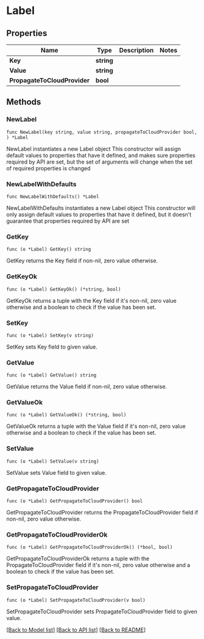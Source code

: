 # Label

## Properties

Name | Type | Description | Notes
------------ | ------------- | ------------- | -------------
**Key** | **string** |  | 
**Value** | **string** |  | 
**PropagateToCloudProvider** | **bool** |  | 

## Methods

### NewLabel

`func NewLabel(key string, value string, propagateToCloudProvider bool, ) *Label`

NewLabel instantiates a new Label object
This constructor will assign default values to properties that have it defined,
and makes sure properties required by API are set, but the set of arguments
will change when the set of required properties is changed

### NewLabelWithDefaults

`func NewLabelWithDefaults() *Label`

NewLabelWithDefaults instantiates a new Label object
This constructor will only assign default values to properties that have it defined,
but it doesn't guarantee that properties required by API are set

### GetKey

`func (o *Label) GetKey() string`

GetKey returns the Key field if non-nil, zero value otherwise.

### GetKeyOk

`func (o *Label) GetKeyOk() (*string, bool)`

GetKeyOk returns a tuple with the Key field if it's non-nil, zero value otherwise
and a boolean to check if the value has been set.

### SetKey

`func (o *Label) SetKey(v string)`

SetKey sets Key field to given value.


### GetValue

`func (o *Label) GetValue() string`

GetValue returns the Value field if non-nil, zero value otherwise.

### GetValueOk

`func (o *Label) GetValueOk() (*string, bool)`

GetValueOk returns a tuple with the Value field if it's non-nil, zero value otherwise
and a boolean to check if the value has been set.

### SetValue

`func (o *Label) SetValue(v string)`

SetValue sets Value field to given value.


### GetPropagateToCloudProvider

`func (o *Label) GetPropagateToCloudProvider() bool`

GetPropagateToCloudProvider returns the PropagateToCloudProvider field if non-nil, zero value otherwise.

### GetPropagateToCloudProviderOk

`func (o *Label) GetPropagateToCloudProviderOk() (*bool, bool)`

GetPropagateToCloudProviderOk returns a tuple with the PropagateToCloudProvider field if it's non-nil, zero value otherwise
and a boolean to check if the value has been set.

### SetPropagateToCloudProvider

`func (o *Label) SetPropagateToCloudProvider(v bool)`

SetPropagateToCloudProvider sets PropagateToCloudProvider field to given value.



[[Back to Model list]](../README.md#documentation-for-models) [[Back to API list]](../README.md#documentation-for-api-endpoints) [[Back to README]](../README.md)


